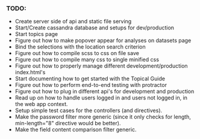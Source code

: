 
### TODO:

- Create server side of api and static file serving
- Start/Create cassandra database and setups for dev/production
- Start topics page
- Figure out how to make popover appear for analyses on datasets page
- Bind the selections with the location search criterion
- Figure out how to compile scss to css on file save
- Figure out how to compile many css to single minified css
- Figure out how to properly manage different development/production index.html's
- Start documenting how to get started with the Topical Guide
- Figure out how to perform end-to-end testing with protractor
- Figure out how to plug in different api's for development and production
- Read up on how to handle users logged in and users not logged in, in the web app context.
- Setup simple test cases for the controllers (and directives).
- Make the password filter more generic (since it only checks for length, min-length="8" directive would be better).
- Make the field content comparison filter generic.
